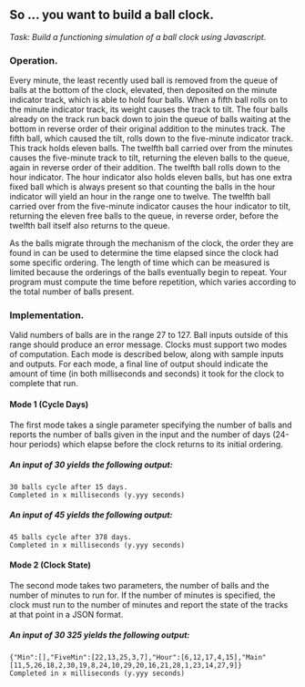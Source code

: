## So ... you want to build a ball clock.

_Task: Build a functioning simulation of a ball clock using Javascript._

### Operation.

Every minute, the least recently used ball is removed from the queue of balls at the bottom of
the clock, elevated, then deposited on the minute indicator track, which is able to hold four
balls. When a fifth ball rolls on to the minute indicator track, its weight causes the track to tilt.
The four balls already on the track run back down to join the queue of balls waiting at the
bottom in reverse order of their original addition to the minutes track. The fifth ball, which
caused the tilt, rolls down to the five-minute indicator track. This track holds eleven balls. The
twelfth ball carried over from the minutes causes the five-minute track to tilt, returning the
eleven balls to the queue, again in reverse order of their addition. The twelfth ball rolls down
to the hour indicator. The hour indicator also holds eleven balls, but has one extra fixed ball
which is always present so that counting the balls in the hour indicator will yield an hour in the
range one to twelve. The twelfth ball carried over from the five-minute indicator causes the
hour indicator to tilt, returning the eleven free balls to the queue, in reverse order, before the
twelfth ball itself also returns to the queue.

As the balls migrate through the mechanism of the clock, the order
they are found in can be used to determine the time elapsed since the clock had some specific
ordering. The length of time which can be measured is limited because the orderings of the
balls eventually begin to repeat. Your program must compute the time before repetition, which
varies according to the total number of balls present.


### Implementation.

Valid numbers of balls are in the range 27 to 127. Ball inputs outside of this range should
produce an error message. Clocks must support two modes of computation. Each mode is
described below, along with sample inputs and outputs. For each mode, a final line of output
should indicate the amount of time (in both milliseconds and seconds) it took for the clock to
complete that run.


#### Mode 1 (Cycle Days)

The first mode takes a single parameter specifying the number of balls and reports the number
of balls given in the input and the number of days (24-hour periods) which elapse before the
clock returns to its initial ordering.

##### An input of 30 yields the following output:

```
30 balls cycle after 15 days.
Completed in x milliseconds (y.yyy seconds)
```

##### An input of 45 yields the following output:

```
45 balls cycle after 378 days.
Completed in x milliseconds (y.yyy seconds)
```


#### Mode 2 (Clock State)

The second mode takes two parameters, the number of balls and the number of minutes to run
for. If the number of minutes is specified, the clock must run to the number of minutes and
report the state of the tracks at that point in a JSON format.

##### An input of 30 325 yields the following output:

```
{"Min":[],"FiveMin":[22,13,25,3,7],"Hour":[6,12,17,4,15],"Main"
[11,5,26,18,2,30,19,8,24,10,29,20,16,21,28,1,23,14,27,9]}
Completed in x milliseconds (y.yyy seconds)
```